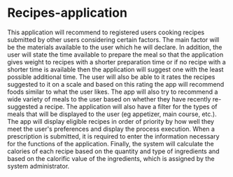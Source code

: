 # Recipes-application
This application will recommend to registered users cooking recipes submitted by other users considering certain factors. The main factor will be the materials available to  the user which he will declare. In addition, the user will state the time available to prepare the meal so that the application gives weight to recipes with a shorter preparation  time or if no recipe with a shorter time is available then the application will suggest one with the least possible additional time. The user will also be able to it rates the recipes suggested to it on a scale and based on this rating the app will recommend foods similar to what the user likes. The app will also try to recommend a wide  variety of meals to the user based on whether they have recently re-suggested a recipe. The application will also have a filter for the types of meals that will be displayed  to the user (eg appetizer, main course, etc.). The app will display eligible recipes in order of priority by how well they meet the user's preferences and display the process execution. When a prescription is submitted, it is required to enter the information necessary for the functions of the application. Finally, the system will calculate  the calories of each recipe based on the quantity and type of ingredients and based on the calorific value of the ingredients, which is assigned by the system administrator.
